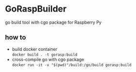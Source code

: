 # GoRaspBuilder
go build tool with cgo package for Raspberry Py 

## how to
* build docker container  
`docker build . -t gorasp:build`  
* cross-compile go with cgo package  
`docker run -it -v "$(pwd)"/build:/go/build gorasp:build`